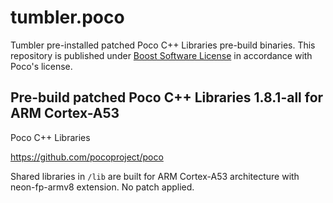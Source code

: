 # tumbler.poco
Tumbler pre-installed patched Poco C++ Libraries pre-build binaries. This repository is published under [Boost Software License](https://spdx.org/licenses/BSL-1.0) in accordance with Poco's license.

## Pre-build patched Poco C++ Libraries 1.8.1-all for ARM Cortex-A53

Poco C++ Libraries

https://github.com/pocoproject/poco

Shared libraries in `/lib` are built for ARM Cortex-A53 architecture with neon-fp-armv8 extension. No patch applied.
